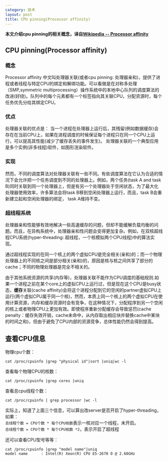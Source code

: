 ```yaml
---
category: 技术
layout: post
title: CPU pinning(Processor affinity)
---
```

**本文介绍cpu pinning的相关概念，译自[Wikipedia -- Processor affinity](https://en.wikipedia.org/wiki/Processor_affinity)**   
## CPU pinning(Processor affinity)
### 概念
Processor affinity 中文叫处理器关联(或者cpu pinning: 处理器亲和)，提供了进程或者线程与特定CPU的绑定和解绑功能。可以看做是在对称多处理（SMP,symmetric multiprocessing）操作系统中的本地中心队列的调度算法的改进(好绕)。队列中的每个元素都有一个标签指向其关联CPU，分配资源时，每个任务优先分给其绑定CPU。  
### 优点
处理器关联的优点是： 当一个进程在处理器上运行后，其残留(例如数据缓存)会存在在当前CPU上，如果在进程调度的时候保证每个进程只在同一个CPU上运行，可以提高其性能(减少了缓存丢失的事件发生)。  处理器关联的一个典型应用是多个实例(非多线程)软件，如图形渲染软件。   
### 实现
然而，不同的调度算法对处理器关联有一些不同。有些调度算法在它认为合适的情况下会允许把一个任务调度到不同的处理器上。例如，两个任务(task A and task B)同时关联到同一个处理器上，但是有另一个处理器处于空闲状态，为了最大化处理器使用效率，许多算法会将task B移到空闲处理器上运行，而且，task B会重新建立起和空闲处理器的绑定， task A维持不变。  

### 超线程系统
处理器亲和性能够有效地解决一些高速缓存的问题，但却不能缓解负载均衡的问题。而且，在异构系统中，处理器亲和性问题会变得更加复杂。例如，在双核超线程CPU系统(hyper-threading: 超线程，一个核模拟两个CPU线程)中的算法实现。  

通过超线程实现的在同一个核上的两个虚拟CPU是完全相关(亲和)的；而一个物理处理器上的不同核之间是部分相关(亲和)的，原因是核与核之间共享了部分的cache；不同的物理处理器是完全不相关的。   

由于其他系统资源的共享(内存等)，处理器关联不能作为CPU调度的基础规则.如果一个进程之前在某个core上的虚拟CPU上运行过，但是现在这个CPU是busy状态，**缓存**关联(cache affinity)会将这个进程分配到它的空闲的partner虚拟CPU上运行(两个虚拟CPU属于同一个核)，然而，本质上同一个核上的两个虚拟CPU在使用计算资源，内存和缓存资源时会有竞争，在这种情况下，分配程序到另一个空闲的核上或者物理CPU上更加有效。即使程序重新分配缓存会导致惩罚(cache penalty：缓存失效开销，cache未命中，从内存取出相应块并替换cache中某块的时间之和)，但由于避免了CPU内部的资源竞争，总体性能仍然会得到提高。

## 查看CPU信息
物理cpu个数：
```shell
cat /proc/cpuinfo |grep "physical id"|sort |uniq|wc -l
```
查看每个物理CPU的核数：
```shell
cat /proc/cpuinfo |grep cores |uniq
```
查看总cpu线程个数：
```shell
cat /proc/cpuinfo | grep processor |wc -l
```
实际上，知道了上面三个信息，可以算出改server是否开启了hyper-threading，如果：    
`总线程个数 = CPU个数 * 每个CPU核数`表示一核对应一个线程，未开启。   
`总线程个数 = CPU个数 * 每个CPU核数 *2`，表示开启了超线程   

还可以查看CPU型号等等：  
```shell
cat /proc/cpuinfo |grep "model name"|uniq
model name      : Intel(R) Xeon(R) CPU E5-2670 0 @ 2.60GHz
```
